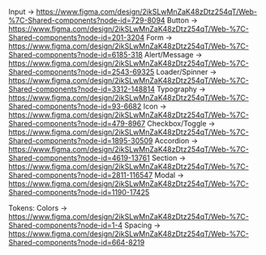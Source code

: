 Input -> https://www.figma.com/design/2ikSLwMnZaK48zDtz254qT/Web-%7C-Shared-components?node-id=729-8094
Button -> https://www.figma.com/design/2ikSLwMnZaK48zDtz254qT/Web-%7C-Shared-components?node-id=201-3204
Form -> https://www.figma.com/design/2ikSLwMnZaK48zDtz254qT/Web-%7C-Shared-components?node-id=6185-318
Alert/Message -> https://www.figma.com/design/2ikSLwMnZaK48zDtz254qT/Web-%7C-Shared-components?node-id=2543-69325
Loader/Spinner -> https://www.figma.com/design/2ikSLwMnZaK48zDtz254qT/Web-%7C-Shared-components?node-id=3312-148814
Typography -> https://www.figma.com/design/2ikSLwMnZaK48zDtz254qT/Web-%7C-Shared-components?node-id=93-6682
Icon -> https://www.figma.com/design/2ikSLwMnZaK48zDtz254qT/Web-%7C-Shared-components?node-id=479-8967
Checkbox/Toggle -> https://www.figma.com/design/2ikSLwMnZaK48zDtz254qT/Web-%7C-Shared-components?node-id=1895-30509
Accordion -> https://www.figma.com/design/2ikSLwMnZaK48zDtz254qT/Web-%7C-Shared-components?node-id=4619-13761
Section -> https://www.figma.com/design/2ikSLwMnZaK48zDtz254qT/Web-%7C-Shared-components?node-id=2811-116547
Modal -> https://www.figma.com/design/2ikSLwMnZaK48zDtz254qT/Web-%7C-Shared-components?node-id=1190-17425

Tokens:
Colors -> https://www.figma.com/design/2ikSLwMnZaK48zDtz254qT/Web-%7C-Shared-components?node-id=1-4
Spacing -> https://www.figma.com/design/2ikSLwMnZaK48zDtz254qT/Web-%7C-Shared-components?node-id=664-8219
